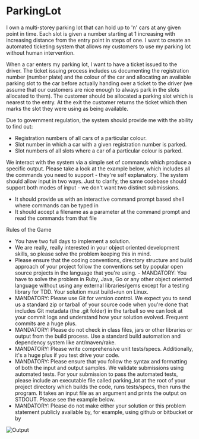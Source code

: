 # ParkingLot

I own a multi-storey parking lot that can hold up to 'n' cars at any given point in time. Each slot is given a number starting at 1 increasing with increasing distance from the entry point in steps of one. I want to create an automated ticketing system that allows my customers to use my parking lot without human intervention.

When a car enters my parking lot, I want to have a ticket issued to the driver. The ticket issuing process includes us documenting the registration number (number plate) and the colour of the car and allocating an available parking slot to the car before actually handing over a ticket to the driver (we assume that our customers are nice enough to always park in the slots allocated to them). The customer should be allocated a parking slot which is nearest to the entry. At the exit the customer returns the ticket which then marks the slot they were using as being available.

Due to government regulation, the system should provide me with the ability to find out:

- Registration numbers of all cars of a particular colour.
- Slot number in which a car with a given registration number is parked.
- Slot numbers of all slots where a car of a particular colour is parked.

We interact with the system via a simple set of commands which produce a specific output. Please take a look at the example below, which includes all the commands you need to support - they're self explanatory. The system should allow input in two ways. Just to clarify, the same codebase should support both modes of input - we don't want two distinct submissions.

- It should provide us with an interactive command prompt based shell where commands can be typed in
- It should accept a filename as a parameter at the command prompt and read the commands from that file

Rules of the Game

- You have two full days to implement a solution.
- We are really, really interested in your object oriented development skills, so
   please solve the problem keeping this in mind.
- Please ensure that the coding conventions, directory structure and build
   approach of your project follow the conventions set by popular open source projects in the language that you're using.     - MANDATORY: You have to solve the problem in Ruby, Java, Go or any other
   object oriented language without using any external libraries/gems except for a testing library for TDD. Your solution must build+run on Linux.
- MANDATORY: Please use Git for version control. We expect you to send us a
   standard zip or tarball of your source code when you're done that includes Git metadata (the .git folder) in the tarball so we can look at your commit logs and understand how your solution evolved. Frequent commits are a huge plus.
- MANDATORY: Please do not check in class files, jars or other libraries or output from the build process. Use a standard build automation and dependency system like ant/maven/rake.
- MANDATORY: Please write comprehensive unit tests/specs. Additionally, it's a
   huge plus if you test drive your code.
- MANDATORY: Please ensure that you follow the syntax and formatting of both the input and output samples. We validate submissions using automated tests. For your submission to pass the automated tests, please include an executable file called parking_lot at the root of your project directory which builds the code, runs tests/specs, then runs the program. It takes an input file as an argument and prints the output on STDOUT. Please see the example below.
- MANDATORY: Please do not make either your solution or this problem
   statement publicly available by, for example, using github or bitbucket or by

![Output](img/run.png?raw=true)

